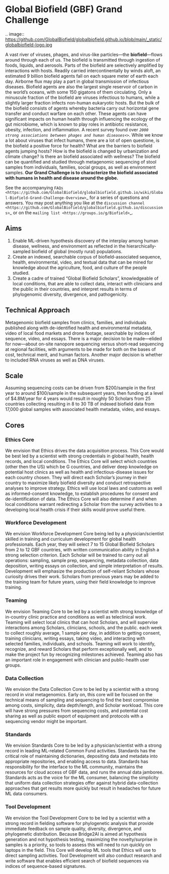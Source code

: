 # Global Biofield (GBF) Grand Challenge

.. image:: https://github.com/GlobalBiofield/globalbiofield.github.io/blob/main/_static/globalbiofield-logo.jpg

A vast river of viruses, phages, and virus-like particles—the **biofield**—flows around through each of us.  The biofield is transmitted through ingestion of foods, liquids, and aerosols.  Parts of the biofield are selectively amplified by interactions with hosts.  Readily carried intercontinentally by winds aloft, an estimated 9 billion biofield agents fall on each square meter of earth each day.  Airborne flux may play a part in global transmission of infectious diseases.  Biofield agents are also the largest single reservoir of carbon in the world’s oceans, with some 150 gigatons of them circulating.  Only a minuscule fraction of the biofield are viruses infectious to humans, while a slightly larger fraction infects non-human eukaryotic hosts.  But the bulk of the biofield consists of agents whereby bacteria carry out horizontal gene transfer and conduct warfare on each other.  These agents can have significant impacts on human health through influencing the ecology of the gut microbiome, which is known to play roles in antibiotic resistance, obesity, infection, and inflammation.  A recent survey found over _`2000 strong associations between phages and human diseases<>`_.  While we know a lot about viruses that infect humans, there are a lot of open questione, is the biofield a positive force for health?  What are the barriers to biofield agents jumping hosts? How is the biofield is changed by urbanization and climate change?  Is there an biofield associated with wellness?  The biofield can be quantified and studied through metagenomic sequencing of stool samples from individuals, families, social groups, as well as environment samples.   **Our Grand Challenge is to characterize the biofield associated with humans in health and disease around the globe.**



See the accompanying `FAQs <https://github.com/GlobalBiofield/globalbiofield.github.io/wiki/Global-Biofield-Grand-Challenge-Overview>`_ for a series of questions and answers.  You may post anything you like at the `discussion channel <https://github.com/GlobalBiofield/globalbiofield.github.io/discussions>`_ or on the `mailing list <https://groups.io/g/Biofield>`_.

## Aims
1. Enable ML-driven hypothesis discovery of the interplay among human disease, wellness, and environment as reflected in the hierarchically-sampled biofield of global (mostly rural) populations.
2. Create an indexed, searchable corpus of biofield-associated sequence, health, environmental, video, and textual data that can be mined for knowledge about the agriculture, food, and culture of the people studied.
3. Create a cadre of trained “Global Biofield Scholars”, knowledgeable of local conditions, that are able to collect data, interact with clinicians and the public in their countries, and interpret results in terms of phylogenomic diversity, divergence, and pathogenicity.

## Technical Approach
Metagenomic biofield samples from clinics, families, and individuals published along with de-identified health and environmental metadata, video of local food markets and drone footage, searchable by indices of sequence, video, and essays.  There is a major decision to be made—elided for now—about on-site nanopore sequencing versus short-read sequencing at regional facilities, with arguments to be made for both on the bases of cost, technical merit, and human factors.  Another major decision is whether to included RNA viruses as well as DNA viruses.

## Scale
Assuming sequencing costs can be driven from $200/sample in the first year to around $100/sample in the subsequent years, then funding at a level of $4.8M/year for 4 years would result in roughly 50 Scholars from 25 countries collecting resulting in 8 to 30 TB of indexed biofield data from 17,000 global samples with associated health metadata, video, and essays.

## Cores

### Ethics Core
We envision that Ethics drives the data acquisition process.  This Core would be best led by a scientist with strong credentials in global health, health records, and local conditions.   The Ethics Core will select which countries (other then the US) which be G countries, and deliver deep knowledge on potential host clinics as well as health and infectious-disease issues for each country chosen.   They will direct each Scholar’s journey in their country to maximize likely biofield diversity and conduct retrospective analyses to improve strategy.  Ethics will use local laws and customs as well as informed-consent knowledge, to establish procedures for consent and de-identification of data.  The Ethics Core will also determine if and when local conditions warrant redirecting a Scholar from the survey activities to a developing local health crisis if their skills would prove useful there.

### Workforce Development
We envision Workforce Development Core being led by a physician/scientist skilled in training and curriculum development for global health professionals. Each year, they will select 7 to 15 Global Biofield Scholars from 2 to 12 GBF countries, with written communication ability in English a strong selection criterion. Each Scholar will be trained to carry out all operations: sampling, sample prep, sequencing, metadata collection, data deposition, writing essays on collection, and simple interpretation of results.  Development will emphasize the production of self-reliant Scholars whose curiosity drives their work. Scholars from previous years may be added to the training team for future years, using their field knowledge to improve training.  

### Teaming
We envision Teaming Core to be led by a scientist with strong knowledge of in-country clinic practice and conditions as well as teleclinical work.  Teaming will select local clinics that can host Scholars, and will supervise interactions among Scholars, clinicians, schools, and the public.  each week to collect roughly average, 1 sample per day, in addition to getting consent, training clinicians, writing essays, taking video, and interacting with selected families, individuals, and schools.  Teaming will work to identify, recognize, and reward Scholars that perform exceptionally well, and to make the project fun by recognizing milestones achieved.  Teaming also has an important role in engagement with clinician and public-health user groups.

### Data Collection

We envision the Data Collection Core to be led by a scientist with a strong record in viral metagenomics.  Early on, this core will be focused on the technical means of sampling and sequencing to find the best compromise among costs, simplicity, data depth/length, and Scholar workload.  This core will have strong pressures from sequencing costs, and potential cost sharing as well as public export of equipment and protocols with a sequencing vendor might be important.

### Standards
We envision Standards Core to be led by a physician/scientist with a strong record in leading ML-related Common Fund activities.   Standards has the critical role of maintaining dictionaries, depositing data and metadata into appropriate repositories, and enabling access to data.  Standards has responsibility for the interface to the ML community, maintains the resources for cloud access of GBF data, and runs the annual data jamboree. Standards acts as the voice for the ML consumer, balancing the simplicity that uniform data collection strategies offer against hybrid data-collection approaches that get results more quickly but result in headaches for future ML data consumers.  

### Tool Development
We envision the Tool Development Core to be led by a scientist with a strong record in fielding software for phylogenetic analysis that provide immediate feedback on sample quality, diversity, divergence, and phylogenetic distribution.  Because Bridge2AI is aimed at hypothesis generation and not hypothesis testing, maximizing the novelty/surprise in samples is a priority, so tools to assess this will need to run quickly on laptops in the field.  This Core will develop ML tools that Ethics will use to direct sampling activities. Tool Development will also conduct research and write software that enables efficient search of biofield sequences via indices of sequence-based signatures.
